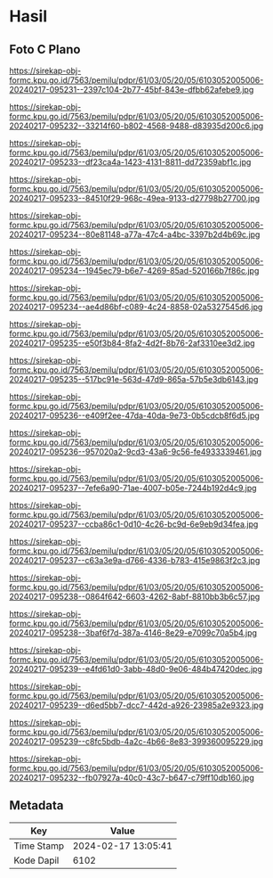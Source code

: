# Hasil

## Foto C Plano

https://sirekap-obj-formc.kpu.go.id/7563/pemilu/pdpr/61/03/05/20/05/6103052005006-20240217-095231--2397c104-2b77-45bf-843e-dfbb62afebe9.jpg

https://sirekap-obj-formc.kpu.go.id/7563/pemilu/pdpr/61/03/05/20/05/6103052005006-20240217-095232--33214f60-b802-4568-9488-d83935d200c6.jpg

https://sirekap-obj-formc.kpu.go.id/7563/pemilu/pdpr/61/03/05/20/05/6103052005006-20240217-095233--df23ca4a-1423-4131-8811-dd72359abf1c.jpg

https://sirekap-obj-formc.kpu.go.id/7563/pemilu/pdpr/61/03/05/20/05/6103052005006-20240217-095233--84510f29-968c-49ea-9133-d27798b27700.jpg

https://sirekap-obj-formc.kpu.go.id/7563/pemilu/pdpr/61/03/05/20/05/6103052005006-20240217-095234--80e81148-a77a-47c4-a4bc-3397b2d4b69c.jpg

https://sirekap-obj-formc.kpu.go.id/7563/pemilu/pdpr/61/03/05/20/05/6103052005006-20240217-095234--1945ec79-b6e7-4269-85ad-520166b7f86c.jpg

https://sirekap-obj-formc.kpu.go.id/7563/pemilu/pdpr/61/03/05/20/05/6103052005006-20240217-095234--ae4d86bf-c089-4c24-8858-02a5327545d6.jpg

https://sirekap-obj-formc.kpu.go.id/7563/pemilu/pdpr/61/03/05/20/05/6103052005006-20240217-095235--e50f3b84-8fa2-4d2f-8b76-2af3310ee3d2.jpg

https://sirekap-obj-formc.kpu.go.id/7563/pemilu/pdpr/61/03/05/20/05/6103052005006-20240217-095235--517bc91e-563d-47d9-865a-57b5e3db6143.jpg

https://sirekap-obj-formc.kpu.go.id/7563/pemilu/pdpr/61/03/05/20/05/6103052005006-20240217-095236--e409f2ee-47da-40da-9e73-0b5cdcb8f6d5.jpg

https://sirekap-obj-formc.kpu.go.id/7563/pemilu/pdpr/61/03/05/20/05/6103052005006-20240217-095236--957020a2-9cd3-43a6-9c56-fe4933339461.jpg

https://sirekap-obj-formc.kpu.go.id/7563/pemilu/pdpr/61/03/05/20/05/6103052005006-20240217-095237--7efe6a90-71ae-4007-b05e-7244b192d4c9.jpg

https://sirekap-obj-formc.kpu.go.id/7563/pemilu/pdpr/61/03/05/20/05/6103052005006-20240217-095237--ccba86c1-0d10-4c26-bc9d-6e9eb9d34fea.jpg

https://sirekap-obj-formc.kpu.go.id/7563/pemilu/pdpr/61/03/05/20/05/6103052005006-20240217-095237--c63a3e9a-d766-4336-b783-415e9863f2c3.jpg

https://sirekap-obj-formc.kpu.go.id/7563/pemilu/pdpr/61/03/05/20/05/6103052005006-20240217-095238--0864f642-6603-4262-8abf-8810bb3b6c57.jpg

https://sirekap-obj-formc.kpu.go.id/7563/pemilu/pdpr/61/03/05/20/05/6103052005006-20240217-095238--3baf6f7d-387a-4146-8e29-e7099c70a5b4.jpg

https://sirekap-obj-formc.kpu.go.id/7563/pemilu/pdpr/61/03/05/20/05/6103052005006-20240217-095239--e4fd61d0-3abb-48d0-9e06-484b47420dec.jpg

https://sirekap-obj-formc.kpu.go.id/7563/pemilu/pdpr/61/03/05/20/05/6103052005006-20240217-095239--d6ed5bb7-dcc7-442d-a926-23985a2e9323.jpg

https://sirekap-obj-formc.kpu.go.id/7563/pemilu/pdpr/61/03/05/20/05/6103052005006-20240217-095239--c8fc5bdb-4a2c-4b66-8e83-399360095229.jpg

https://sirekap-obj-formc.kpu.go.id/7563/pemilu/pdpr/61/03/05/20/05/6103052005006-20240217-095232--fb07927a-40c0-43c7-b647-c79ff10db160.jpg


## Metadata

| Key        | Value               |
| ---------- | ------------------- |
| Time Stamp | 2024-02-17 13:05:41 |
| Kode Dapil | 6102                |



